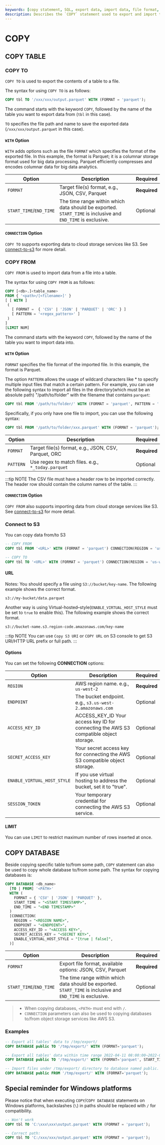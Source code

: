 ```yaml
---
keywords: [copy statement, SQL, export data, import data, file format, cloud storage]
description: Describes the `COPY` statement used to export and import table or database data to and from files, including options for file format, time range, and cloud storage connections.
---
```


# COPY

## COPY TABLE
### COPY TO

`COPY TO` is used to export the contents of a table to a file.

The syntax for using `COPY TO` is as follows:

```sql
COPY tbl TO '/xxx/xxx/output.parquet' WITH (FORMAT = 'parquet');
```

The command starts with the keyword `COPY`, followed by the name of the table you want to export data from (`tbl` in this case).

`TO` specifies the file path and name to save the exported
data (`/xxx/xxx/output.parquet` in this case).

#### `WITH` Option

`WITH` adds options such as the file `FORMAT` which specifies the format of the exported file. In this example, the format is Parquet; it is a columnar storage format used for big data processing. Parquet efficiently compresses and encodes columnar data for big data analytics.

| Option  | Description  | Required |
|---|---|---|
| `FORMAT` | Target file(s) format, e.g., JSON, CSV, Parquet  | **Required** |
| `START_TIME`/`END_TIME`| The time range within which data should be exported. `START_TIME` is inclusive and `END_TIME` is exclusive. | Optional |

#### `CONNECTION` Option

`COPY TO` supports exporting data to cloud storage services like S3. See [connect-to-s3](#connect-to-s3) for more detail.

### COPY FROM

`COPY FROM` is used to import data from a file into a table.

The syntax for using `COPY FROM` is as follows:

```sql
COPY [<db>.]<table_name>
FROM { '<path>/[<filename>]' }
[ [ WITH ]
 (
   [ FORMAT =  { 'CSV' | 'JSON' | 'PARQUET' | 'ORC' } ]
   [ PATTERN = '<regex_pattern>' ]
 )
]
[LIMIT NUM]
```

The command starts with the keyword `COPY`, followed by the name of the table you want to import data into.

#### `WITH` Option

`FORMAT` specifies the file format of the imported file. In this example, the format is Parquet.

The option `PATTERN` allows the usage of wildcard characters like * to specify multiple input files that
match a certain pattern. For example, you can use the following syntax to import all files in the
directory(which must be an absolute path) "/path/to/folder" with the filename that contains `parquet`:

```sql
COPY tbl FROM '/path/to/folder/' WITH (FORMAT = 'parquet', PATTERN = '.*parquet.*');
```

Specifically, if you only have one file to import, you can use the following syntax:

```sql
COPY tbl FROM '/path/to/folder/xxx.parquet' WITH (FORMAT = 'parquet');
```

| Option  | Description  | Required |
|---|---|---|
| `FORMAT` | Target file(s) format, e.g., JSON, CSV, Parquet, ORC  | **Required** |
| `PATTERN` | Use regex to match files. e.g., `*_today.parquet` | Optional |

:::tip NOTE
The CSV file must have a header row to be imported correctly. The header row should contain the column names of the table.
:::

#### `CONNECTION` Option

`COPY FROM` also supports importing data from cloud storage services like S3. See [connect-to-s3](#connect-to-s3) for more detail.

### Connect to S3

You can copy data from/to S3

```sql
-- COPY FROM
COPY tbl FROM '<URL>' WITH (FORMAT = 'parquet') CONNECTION(REGION = 'us-west-2');

-- COPY TO
COPY tbl TO '<URL>' WITH (FORMAT = 'parquet') CONNECTION(REGION = 'us-west-2');
```

#### URL

Notes: You should specify a file using `S3://bucket/key-name`. The following example shows the correct format.

```
s3://my-bucket/data.parquet
```

Another way is using Virtual-hosted–style(`ENABLE_VIRTUAL_HOST_STYLE` must be set to `true` to enable this). The following example shows the correct format.

```
s3://bucket-name.s3.region-code.amazonaws.com/key-name
```

:::tip NOTE
You can use `Copy S3 URI` or `COPY URL` on S3 console to get S3 URI/HTTP URL prefix or full path.
:::

#### Options

You can set the following **CONNECTION** options:

| Option  | Description  | Required |
|---|---|---|
| `REGION` | AWS region name.  e.g., `us-west-2`  | **Required** |
| `ENDPOINT`  | The bucket endpoint. e.g., `s3.us-west-2.amazonaws.com`  | Optional |
| `ACCESS_KEY_ID` | ACCESS_KEY_ID Your access key ID for connecting the AWS S3 compatible object storage.  | Optional |
| `SECRET_ACCESS_KEY` | Your secret access key for connecting the AWS S3 compatible object storage.  | Optional |
| `ENABLE_VIRTUAL_HOST_STYLE` | If you use virtual hosting to address the bucket, set it to "true".| Optional |
| `SESSION_TOKEN` | Your temporary credential for connecting the AWS S3 service. | Optional |

#### LIMIT

You can use `LIMIT` to restrict maximum number of rows inserted at once.

## COPY DATABASE

Beside copying specific table to/from some path, `COPY` statement can also be used to copy whole database to/from some path. The syntax for copying databases is:

```sql
COPY DATABASE <db_name> 
  [TO | FROM] '<PATH>' 
  WITH (
    FORMAT = { 'CSV' | 'JSON' | 'PARQUET' },
    START_TIME = "<START TIMESTAMP>",
    END_TIME = "<END TIMESTAMP>"
  ) 
  [CONNECTION(
    REGION = "<REGION NAME>",
    ENDPOINT = "<ENDPOINT>",
    ACCESS_KEY_ID = "<ACCESS KEY>",
    SECRET_ACCESS_KEY = "<SECRET KEY>",
    ENABLE_VIRTUAL_HOST_STYLE = "[true | false]",
  )]
```

| Option  | Description  | Required |
|---|---|---|
| `FORMAT` | Export file format, available options: JSON, CSV, Parquet  | **Required** |
| `START_TIME`/`END_TIME`| The time range within which data should be exported. `START_TIME` is inclusive and `END_TIME` is exclusive. | Optional |

> - When copying databases, `<PATH>` must end with `/`.
> - `CONNECTION` parameters can also be used to copying databases to/from object storage services like AWS S3.

### Examples

```sql
-- Export all tables' data to /tmp/export/
COPY DATABASE public TO '/tmp/export/' WITH (FORMAT='parquet');

-- Export all tables' data within time range 2022-04-11 08:00:00~2022-04-11 09:00:00 to /tmp/export/
COPY DATABASE public TO '/tmp/export/' WITH (FORMAT='parquet', START_TIME='2022-04-11 08:00:00', END_TIME='2022-04-11 09:00:00');

-- Import files under /tmp/export/ directory to database named public.
COPY DATABASE public FROM '/tmp/export/' WITH (FORMAT='parquet');
```

## Special reminder for Windows platforms

Please notice that when executing `COPY`/`COPY DATABASE` statements on Windows platforms, backslashes (`\`) in paths should be replaced with `/` for compatibility.

```sql
-- Won't work
COPY tbl TO 'C:\xxx\xxx\output.parquet' WITH (FORMAT = 'parquet');

-- Correct path:
COPY tbl TO 'C:/xxx/xxx/output.parquet' WITH (FORMAT = 'parquet');
```
